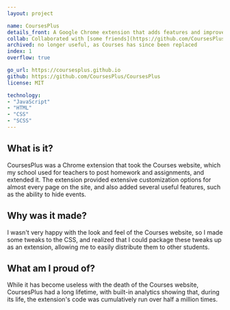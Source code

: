 ```yaml
---
layout: project

name: CoursesPlus
details_front: A Google Chrome extension that adds features and improvements to the (now defunct) Courses website my high school used.
collab: Collaborated with [some friends](https://github.com/CoursesPlus/CoursesPlus/graphs/contributors){:target="_blank"}{:rel="noopener noreferrer"}
archived: no longer useful, as Courses has since been replaced
index: 1
overflow: true

go_url: https://coursesplus.github.io
github: https://github.com/CoursesPlus/CoursesPlus
license: MIT

technology:
- "JavaScript"
- "HTML"
- "CSS"
- "SCSS"
---
```

## What is it?
CoursesPlus was a Chrome extension that took the Courses website, which my school used for teachers to post homework and assignments, and extended it. The extension provided extensive customization options for almost every page on the site, and also added several useful features, such as the ability to hide events.

## Why was it made?
I wasn't very happy with the look and feel of the Courses website, so I made some tweaks to the CSS, and realized that I could package these tweaks up as an extension, allowing me to easily distribute them to other students.

## What am I proud of?
While it has become useless with the death of the Courses website, CoursesPlus had a long lifetime, with built-in analytics showing that, during its life, the extension's code was cumulatively run over half a million times.